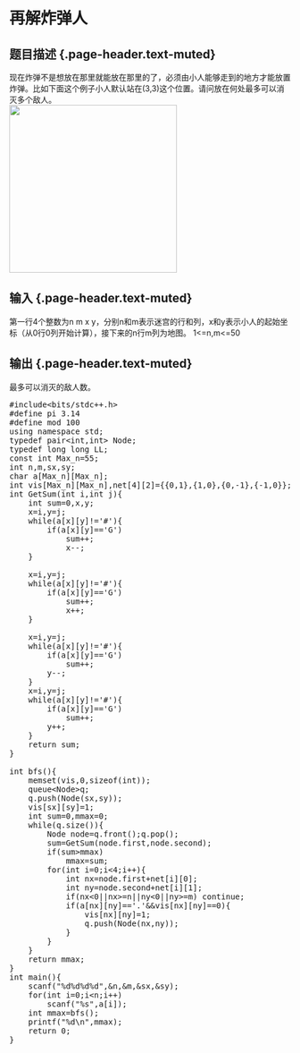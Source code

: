 # 再解炸弹人

## 题目描述 {.page-header.text-muted}

<div class="content">
  现在炸弹不是想放在那里就能放在那里的了，必须由小人能够走到的地方才能放置炸弹。比如下面这个例子小人默认站在(3,3)这个位置。请问放在何处最多可以消灭多个敌人。<br /> <img loading="lazy" id="aimg_m7uLX" class="zoom" src="https://i0.wp.com/bbs.tianchai.org/data/attachment/forum/201312/30/211614zf17e3pvsjd3vf5e.png.thumb.jpg?resize=300%2C300" alt="" width="300" height="300" border="0" data-recalc-dims="1" />
</div>

## 输入 {.page-header.text-muted}

<div class="content">
  第一行4个整数为n m x y，分别n和m表示迷宫的行和列，x和y表示小人的起始坐标（从0行0列开始计算），接下来的n行m列为地图。 1<=n,m<=50
</div>

## 输出 {.page-header.text-muted}

最多可以消灭的敌人数。

<pre class="EnlighterJSRAW" data-enlighter-language="cpp">#include&lt;bits/stdc++.h&gt;
#define pi 3.14
#define mod 100
using namespace std;
typedef pair&lt;int,int&gt; Node;
typedef long long LL;
const int Max_n=55;
int n,m,sx,sy;
char a[Max_n][Max_n];
int vis[Max_n][Max_n],net[4][2]={{0,1},{1,0},{0,-1},{-1,0}};
int GetSum(int i,int j){
    int sum=0,x,y;
    x=i,y=j;
    while(a[x][y]!='#'){
        if(a[x][y]=='G')
            sum++;
            x--;
    }
    
    x=i,y=j;
    while(a[x][y]!='#'){
        if(a[x][y]=='G')
            sum++;
            x++; 
    }
    
    x=i,y=j;
    while(a[x][y]!='#'){ 
        if(a[x][y]=='G')
            sum++;
        y--; 
    }
    x=i,y=j;
    while(a[x][y]!='#'){
        if(a[x][y]=='G')
            sum++;
        y++; 
    }
    return sum;
}
 
int bfs(){
    memset(vis,0,sizeof(int));
    queue&lt;Node&gt;q;
    q.push(Node(sx,sy));
    vis[sx][sy]=1;
    int sum=0,mmax=0;
    while(q.size()){
        Node node=q.front();q.pop();
        sum=GetSum(node.first,node.second);
        if(sum&gt;mmax)
            mmax=sum;
        for(int i=0;i&lt;4;i++){
            int nx=node.first+net[i][0];
            int ny=node.second+net[i][1];
            if(nx&lt;0||nx&gt;=n||ny&lt;0||ny&gt;=m) continue;
            if(a[nx][ny]=='.'&&vis[nx][ny]==0){
                vis[nx][ny]=1;
                q.push(Node(nx,ny));
            }
        }
    }
    return mmax;
}
int main(){ 
    scanf("%d%d%d%d",&n,&m,&sx,&sy);
    for(int i=0;i&lt;n;i++)
        scanf("%s",a[i]);
    int mmax=bfs();
    printf("%d\n",mmax);
    return 0;
}</pre>

&nbsp;

